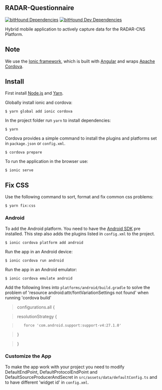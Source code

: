 ## RADAR-Questionnaire

[![bitHound Dependencies](https://www.bithound.io/github/RADAR-CNS/RADAR-Questionnaire/badges/dependencies.svg)](https://www.bithound.io/github/RADAR-CNS/RADAR-Questionnaire/develop/dependencies/npm) [![bitHound Dev Dependencies](https://www.bithound.io/github/RADAR-CNS/RADAR-Questionnaire/badges/devDependencies.svg)](https://www.bithound.io/github/RADAR-CNS/RADAR-Questionnaire/develop/dependencies/npm)

Hybrid mobile application to actively capture data for the RADAR-CNS Platform.

## Note

We use the [Ionic framework](http://ionicframework.com/docs/), which is built with [Angular](https://angular.io/) and wraps [Apache Cordova](https://cordova.apache.org/).

## Install

First install [Node.js](https://nodejs.org/) and [Yarn](https://yarnpkg.com/en/docs/install).

Globally install ionic and cordova:
```
$ yarn global add ionic cordova
```

In the project folder run `yarn` to install dependencies:
```
$ yarn
```

Cordova provides a simple command to install the plugins and platforms set in `package.json` or `config.xml`.
```
$ cordova prepare
```

To run the application in the browser use:
```
$ ionic serve
```

## Fix CSS

Use the following command to sort, format and fix common css problems:
```
$ yarn fix:css
```

### Android

To add the Android platform. You need to have the [Android SDK](https://developer.android.com/studio/index.html) pre installed. This step also adds the plugins listed in `config.xml` to the project.
```
$ ionic cordova platform add android
```

Run the app in an Android device:
```
$ ionic cordova run android
```

Run the app in an Android emulator:
```
$ ionic cordova emulate android
```

Add the following lines into `platforms/android/build.gradle` to solve the problem of 'resource android:attr/fontVariationSettings not found' when running 'cordova build'

>configurations.all {

>    resolutionStrategy {

>        force 'com.android.support:support-v4:27.1.0'

>    }

>}

### Customize the App

To make the app work with your project you need to modify DefaultEndPoint, DefaultProtocolEndPoint and DefaultSourceProducerAndSecret in `src/assets/data/defaultConfig.ts` and to have different 'widget id' in `config.xml`.
